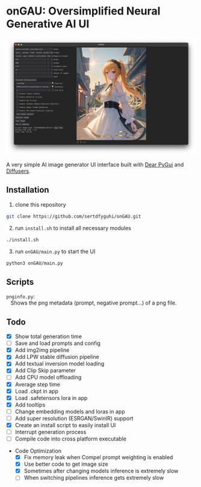 # onGAU: Oversimplified Neural Generative AI UI

![interface of onGAU on Mac](https://raw.githubusercontent.com/sertdfyguhi/onGAU/master/interface.png)

A very simple AI image generator UI interface built with [Dear PyGui](https://github.com/hoffstadt/DearPyGui) and [Diffusers](https://github.com/huggingface/diffusers).

## Installation

1. clone this repository

```sh
git clone https://github.com/sertdfyguhi/onGAU.git
```

2. run `install.sh` to install all necessary modules

```sh
./install.sh
```

3. run `onGAU/main.py` to start the UI

```sh
python3 onGAU/main.py
```

## Scripts

`pnginfo.py`:  
&nbsp;&nbsp;&nbsp;Shows the png metadata (prompt, negative prompt...) of a png file.

## Todo

- [x] Show total generation time
- [ ] Save and load prompts and config
- [x] Add img2img pipeline
- [x] Add LPW stable diffusion pipeline
- [x] Add textual inversion model loading
- [x] Add Clip Skip parameter
- [ ] Add CPU model offloading
- [x] Average step time
- [x] Load .ckpt in app
- [x] Load .safetensors lora in app
- [x] Add tooltips
- [ ] Change embedding models and loras in app
- [ ] Add super resolution (ESRGAN/SwinIR) support
- [x] Create an install script to easily install UI
- [ ] Interrupt generation process
- [ ] Compile code into cross platform executable
- Code Optimization
  - [x] Fix memory leak when Compel prompt weighting is enabled
  - [x] Use better code to get image size
  - [x] Sometimes after changing models inference is extremely slow
  - [ ] When switching pipelines inference gets extremely slow
